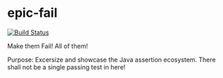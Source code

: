 epic-fail
=======

[![Build Status](https://travis-ci.org/Egga/epic-fail.svg)](https://travis-ci.org/Egga/epic-fail)

Make them Fail! All of them!

Purpose: Excersize and showcase the Java assertion ecosystem. There shall not be a single passing test in here!
